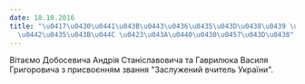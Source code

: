 ```yaml
---
date: 18.10.2016
title: "\u0417\u0430\u0441\u043B\u0443\u0436\u0435\u043D\u0438\u0439 \u0412\u0447\u0438\
  \u0442\u0435\u043B\u044C \u0423\u043A\u0440\u0430\u0457\u043D\u0438"
---
```

Вітаємо Добосевича Андрія Станіславовича та Гаврилюка Василя Григоровича з присвоєнням звання "Заслужений вчитель України".